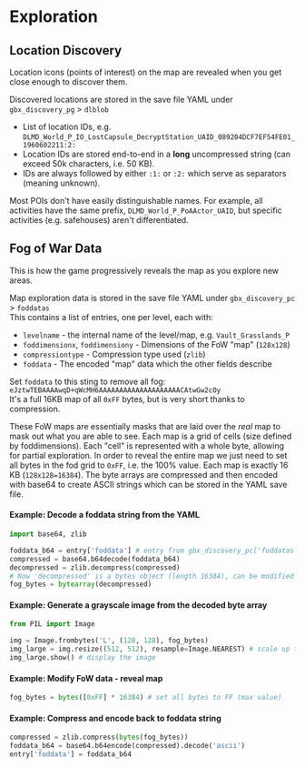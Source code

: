 # Exploration

## Location Discovery
Location icons (points of interest) on the map are revealed when you get close enough to discover them.

Discovered locations are stored in the save file YAML under `gbx_discovery_pg` > `dlblob`
- List of location IDs, e.g. `DLMD_World_P_IO_LostCapsule_DecryptStation_UAID_089204DCF7EF54FE01_1960602211:2:`
- Location IDs are stored end-to-end in a **long** uncompressed string (can exceed 50k characters, i.e. 50 KB).
- IDs are always followed by either `:1:` or `:2:` which serve as separators (meaning unknown).

Most POIs don't have easily distinguishable names. For example, all activities have the same prefix, `DLMD_World_P_PoAActor_UAID`, but specific activities (e.g. safehouses) aren't differentiated.

## Fog of War Data
This is how the game progressively reveals the map as you explore new areas.

Map exploration data is stored in the save file YAML under `gbx_discovery_pc` > `foddatas`\
This contains a list of entries, one per level, each with:
- `levelname` - the internal name of the level/map, e.g. `Vault_Grasslands_P`
- `foddimensionx`, `foddimensiony` - Dimensions of the FoW "map" (`128x128`)
- `compressiontype` - Compression type used (`zlib`)
- `foddata` - The encoded "map" data which the other fields describe

Set `foddata` to this sting to remove all fog: `eJztwTEBAAAAwqD+qWcMH6AAAAAAAAAAAAAAAAAAAACAtwGw2cOy`\
It's a full 16KB map of all `0xFF` bytes, but is very short thanks to compression.

These FoW maps are essentially masks that are laid over the _real_ map to mask out what you are able to see. Each map is a grid of cells (size defined by foddimensions). Each "cell" is represented with a whole byte, allowing for partial exploration. In order to reveal the entire map we just need to set all bytes in the fod grid to `0xFF`, i.e. the 100% value. Each map is exactly 16 KB (`128x128=16384`). The byte arrays are compressed and then encoded with base64 to create ASCII strings which can be stored in the YAML save file.

#### Example: Decode a foddata string from the YAML
```python
import base64, zlib

foddata_b64 = entry['foddata'] # entry from gbx_discovery_pc['foddatas']
compressed = base64.b64decode(foddata_b64)
decompressed = zlib.decompress(compressed)
# Now 'decompressed' is a bytes object (length 16384), can be modified as a bytearray
fog_bytes = bytearray(decompressed)
```

#### Example: Generate a grayscale image from the decoded byte array
```python
from PIL import Image

img = Image.frombytes('L', (128, 128), fog_bytes)
img_large = img.resize((512, 512), resample=Image.NEAREST) # scale up the original image
img_large.show() # display the image
```

#### Example: Modify FoW data - reveal map
```python
fog_bytes = bytes([0xFF] * 16384) # set all bytes to FF (max value)
```

#### Example: Compress and encode back to foddata string
```python
compressed = zlib.compress(bytes(fog_bytes))
foddata_b64 = base64.b64encode(compressed).decode('ascii')
entry['foddata'] = foddata_b64
```